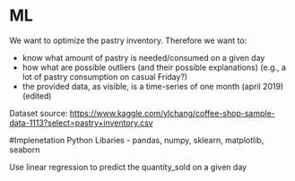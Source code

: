 # ML

We want to optimize the pastry inventory. Therefore we want to:
- know what amount of pastry is needed/consumed on a given day
- how what are possible outliers (and their possible explanations) (e.g., a lot of pastry consumption on casual Friday?)
- the provided data, as visible, is a time-series of one month (april 2019)(edited)

Dataset source: https://www.kaggle.com/ylchang/coffee-shop-sample-data-1113?select=pastry+inventory.csv

#Implenetation
Python
Libaries - pandas, numpy, sklearn, matplotlib, seaborn

Use linear regression to predict the quantity_sold on a given day
